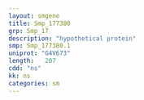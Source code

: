 ```yaml
---
layout: smgene
title: Smp_177380
grp: Smp_17
description: "hypothetical protein"
smp: Smp_177380.1
uniprot: "G4V673"
length:   207
cdd: "ns"
kk: ns
categories: sm
---
```


